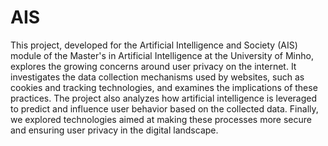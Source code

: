 # AIS

This project, developed for the Artificial Intelligence and Society (AIS) module of the Master's in Artificial Intelligence at the University of Minho, explores the growing concerns around user privacy on the internet. It investigates the data collection mechanisms used by websites, such as cookies and tracking technologies, and examines the implications of these practices. The project also analyzes how artificial intelligence is leveraged to predict and influence user behavior based on the collected data. Finally, we explored technologies aimed at making these processes more secure and ensuring user privacy in the digital landscape.